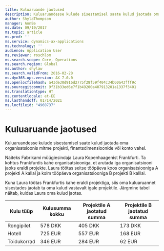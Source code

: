```yaml
---
title: Kuluaruande jaotused
description: Kuluaruandesse kulude sisestamisel saate kulud jaotada oma organisatsioonis mitme projekti, juriidilise olemi või konto vahel.
author: ShylaThompson
manager: AnnBe
ms.date: 09/19/2017
ms.topic: article
ms.prod: ''
ms.service: dynamics-ax-applications
ms.technology: ''
audience: Application User
ms.reviewer: roschlom
ms.search.scope: Core, Operations
ms.search.region: Global
ms.author: shylaw
ms.search.validFrom: 2016-02-28
ms.dyn365.ops.version: AX 7.0.0
ms.openlocfilehash: a43de30d916d2775f28f59f404c34b60a43fff9c
ms.sourcegitcommit: 9f31b33ed6e7f1b49200a407913201a1337f3401
ms.translationtype: HT
ms.contentlocale: et-EE
ms.lasthandoff: 01/14/2021
ms.locfileid: "4960737"
---
```

# <a name="expense-report-distributions"></a>Kuluaruande jaotused

Kuluaruandesse kulude sisestamisel saate kulud jaotada oma organisatsioonis mitme projekti, finantsdimensioonide või konto vahel.

Näiteks Fabrikami müügiesindaja Laura Kopenhaagenist Frankfurti. Ta kohtus Frankfurdis kahe organisatsiooniga, et arutada iga organisatsiooni jaoks eraldi projekte. Laura töötas seitse tööpäeva koos organisatsiooniga A projekti A kallal ja kolm tööpäeva organisatsiooniga B projekti B kalllal.

Kuna Laura töötas Frankfurtis kahe eraldi projektiga, siis oma kuluaruannet sisestades jaotab ta oma kulud vastavalt igale projektile. Järgmine tabel näitab, kuidas Laura oma kulud jaotas.


| Kulu tüüp | Kulusumma kokku|Projektile A jaotatud summa| Projektile B jaotatud summa |
|--------------|---------------------|-------------------------------|---------------------------------|
|Rongipilet   |578 DKK              |405 DKK                        |173 DKK                          |
|Hotell         |725 EUR              |557 EUR                        |168 EUR                          |
|Toidukorrad         |346 EUR              |284 EUR                        |62 EUR                           |

